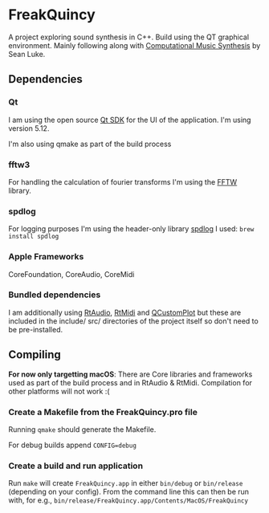 # FreakQuincy

A project exploring sound synthesis in C++. Build using the QT graphical environment.
Mainly following along with [Computational Music Synthesis](https://cs.gmu.edu/~sean/book/synthesis/) by Sean Luke.

## Dependencies
### Qt
I am using the open source [Qt SDK](https://www.qt.io/download-qt-installer?hsCtaTracking=9f6a2170-a938-42df-a8e2-a9f0b1d6cdce%7C6cb0de4f-9bb5-4778-ab02-bfb62735f3e5) for the UI of the application.
I'm using version 5.12.

I'm also using qmake as part of the build process

### fftw3
For handling the calculation of fourier transforms I'm using the [FFTW](http://www.fftw.org/) library. 

### spdlog
For logging purposes I'm using the header-only library [spdlog](https://github.com/gabime/spdlog)
I used: `brew install spdlog`

### Apple Frameworks
CoreFoundation, CoreAudio, CoreMidi

### Bundled dependencies
I am additionally using [RtAudio](https://www.music.mcgill.ca/~gary/rtaudio/), [RtMidi](https://www.music.mcgill.ca/~gary/rtmidi/) and [QCustomPlot](https://www.qcustomplot.com/) but these are 
included in the include/ src/ directories of the project itself so don't need to be pre-installed. 

## Compiling
__For now only targetting macOS__: There are Core libraries and frameworks used as part of the build process and in RtAudio & RtMidi. Compilation for other platforms will not work :(

### Create a Makefile from the FreakQuincy.pro file
Running `qmake` should generate the Makefile. 

For debug builds append `CONFIG=debug`

### Create a build and run application
Run `make` will create `FreakQuincy.app` in either `bin/debug` or `bin/release` (depending on your config). 
From the command line this can then be run with, for e.g., `bin/release/FreakQuincy.app/Contents/MacOS/FreakQuincy`

